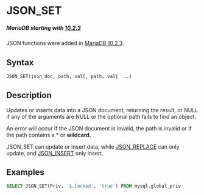 # JSON_SET

##### MariaDB starting with [10.2.3](/kb/en/mariadb-1023-release-notes/)

JSON functions were added in [MariaDB 10.2.3](/kb/en/mariadb-1023-release-notes/).

## Syntax

```sql
JSON_SET(json_doc, path, val[, path, val] ...)
```

## Description

Updates or inserts data into a JSON document, returning the result, or NULL if any of the arguments are NULL or the optional path fails to find an object.

An error will occur if the JSON document is invalid, the path is invalid or if the path contains a * or <strong> wildcard.</strong>

JSON_SET can update or insert data, while [JSON_REPLACE](/built-in-functions/special-functions/json-functions/json_replace) can only update, and [JSON_INSERT](/built-in-functions/special-functions/json-functions/json_insert) only insert.

## Examples

```sql
SELECT JSON_SET(Priv, '$.locked', 'true') FROM mysql.global_priv
```